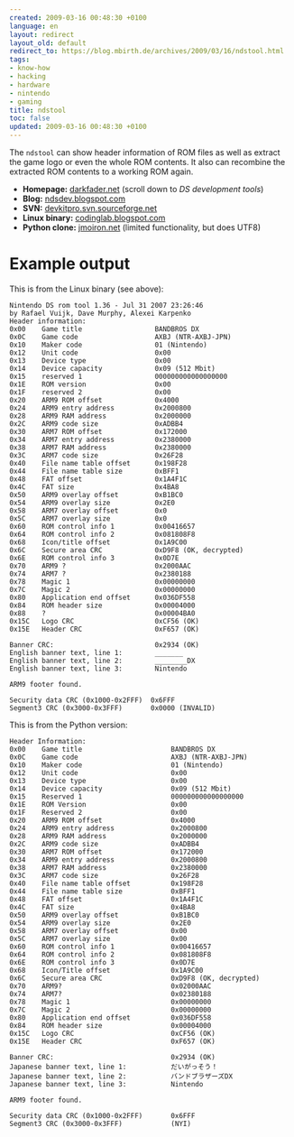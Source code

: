 ```yaml
---
created: 2009-03-16 00:48:30 +0100
language: en
layout: redirect
layout_old: default
redirect_to: https://blog.mbirth.de/archives/2009/03/16/ndstool.html
tags:
- know-how
- hacking
- hardware
- nintendo
- gaming
title: ndstool
toc: false
updated: 2009-03-16 00:48:30 +0100
---
```


The `ndstool` can show header information of ROM files as well as extract the game logo or even the whole ROM contents.
It also can recombine the extracted ROM contents to a working ROM again.

* **Homepage:**  [darkfader.net](http://darkfader.net/ds/) (scroll down to *DS development tools*)
* **Blog:** [ndsdev.blogspot.com](http://ndsdev.blogspot.com/)
* **SVN:** [devkitpro.svn.sourceforge.net](http://devkitpro.svn.sourceforge.net/viewvc/devkitpro/trunk/tools/nds/ndstool/)
* **Linux binary:** [codinglab.blogspot.com](http://codinglab.blogspot.com/2007/07/nintendo-ds-homebrew-under-linux-ubuntu.html)
* **Python clone:** [jmoiron.net](http://dev.jmoiron.net/rom-seimei/) (limited functionality, but does UTF8)


Example output
==============

This is from the Linux binary (see above):

~~~
Nintendo DS rom tool 1.36 - Jul 31 2007 23:26:46
by Rafael Vuijk, Dave Murphy, Alexei Karpenko
Header information:
0x00    Game title                  BANDBROS DX
0x0C    Game code                   AXBJ (NTR-AXBJ-JPN)
0x10    Maker code                  01 (Nintendo)
0x12    Unit code                   0x00
0x13    Device type                 0x00
0x14    Device capacity             0x09 (512 Mbit)
0x15    reserved 1                  000000000000000000
0x1E    ROM version                 0x00
0x1F    reserved 2                  0x00
0x20    ARM9 ROM offset             0x4000
0x24    ARM9 entry address          0x2000800
0x28    ARM9 RAM address            0x2000000
0x2C    ARM9 code size              0xADBB4
0x30    ARM7 ROM offset             0x172000
0x34    ARM7 entry address          0x2380000
0x38    ARM7 RAM address            0x2380000
0x3C    ARM7 code size              0x26F28
0x40    File name table offset      0x198F28
0x44    File name table size        0xBFF1
0x48    FAT offset                  0x1A4F1C
0x4C    FAT size                    0x4BA8
0x50    ARM9 overlay offset         0xB1BC0
0x54    ARM9 overlay size           0x2E0
0x58    ARM7 overlay offset         0x0
0x5C    ARM7 overlay size           0x0
0x60    ROM control info 1          0x00416657
0x64    ROM control info 2          0x081808F8
0x68    Icon/title offset           0x1A9C00
0x6C    Secure area CRC             0xD9F8 (OK, decrypted)
0x6E    ROM control info 3          0x0D7E
0x70    ARM9 ?                      0x2000AAC
0x74    ARM7 ?                      0x2380188
0x78    Magic 1                     0x00000000
0x7C    Magic 2                     0x00000000
0x80    Application end offset      0x036DF558
0x84    ROM header size             0x00004000
0x88    ?                           0x00004BA0
0x15C   Logo CRC                    0xCF56 (OK)
0x15E   Header CRC                  0xF657 (OK)

Banner CRC:                         0x2934 (OK)
English banner text, line 1:        _______
English banner text, line 2:        ________DX
English banner text, line 3:        Nintendo

ARM9 footer found.

Security data CRC (0x1000-0x2FFF)  0x6FFF
Segment3 CRC (0x3000-0x3FFF)       0x0000 (INVALID)
~~~

This is from the Python version:

~~~
Header Information:
0x00    Game title                      BANDBROS DX
0x0C    Game code                       AXBJ (NTR-AXBJ-JPN)
0x10    Maker code                      01 (Nintendo)
0x12    Unit code                       0x00
0x13    Device type                     0x00
0x14    Device capacity                 0x09 (512 Mbit)
0x15    Reserved 1                      000000000000000000
0x1E    ROM Version                     0x00
0x1F    Reserved 2                      0x00
0x20    ARM9 ROM offset                 0x4000
0x24    ARM9 entry address              0x2000800
0x28    ARM9 RAM address                0x2000000
0x2C    ARM9 code size                  0xADBB4
0x30    ARM7 ROM offset                 0x172000
0x34    ARM9 entry address              0x2000800
0x38    ARM7 RAM address                0x2380000
0x3C    ARM7 code size                  0x26F28
0x40    File name table offset          0x198F28
0x44    File name table size            0xBFF1
0x48    FAT offset                      0x1A4F1C
0x4C    FAT size                        0x4BA8
0x50    ARM9 overlay offset             0xB1BC0
0x54    ARM9 overlay size               0x2E0
0x58    ARM7 overlay offset             0x00
0x5C    ARM7 overlay size               0x00
0x60    ROM control info 1              0x00416657
0x64    ROM control info 2              0x081808F8
0x6E    ROM control info 3              0x0D7E
0x68    Icon/Title offset               0x1A9C00
0x6C    Secure area CRC                 0xD9F8 (OK, decrypted)
0x70    ARM9?                           0x02000AAC
0x74    ARM7?                           0x02380188
0x78    Magic 1                         0x00000000
0x7C    Magic 2                         0x00000000
0x80    Application end offset          0x036DF558
0x84    ROM header size                 0x00004000
0x15C   Logo CRC                        0xCF56 (OK)
0x15E   Header CRC                      0xF657 (OK)

Banner CRC:                             0x2934 (OK)
Japanese banner text, line 1:           だいがっそう！
Japanese banner text, line 2:           バンドブラザーズDX
Japanese banner text, line 3:           Nintendo

ARM9 footer found.

Security data CRC (0x1000-0x2FFF)       0x6FFF
Segment3 CRC (0x3000-0x3FFF)            (NYI)
~~~